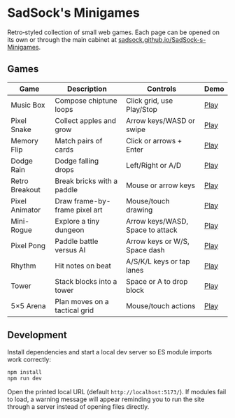 # SadSock's Minigames

Retro‑styled collection of small web games. Each page can be opened on its own or through the main cabinet at [sadsock.github.io/SadSock-s-Minigames](https://sadsock.github.io/SadSock-s-Minigames/).

## Games

| Game | Description | Controls | Demo |
| --- | --- | --- | --- |
| Music Box | Compose chiptune loops | Click grid, use Play/Stop | [Play](https://sadsock.github.io/SadSock-s-Minigames/music-box.html) |
| Pixel Snake | Collect apples and grow | Arrow keys/WASD or swipe | [Play](https://sadsock.github.io/SadSock-s-Minigames/pixel-snake.html) |
| Memory Flip | Match pairs of cards | Click or arrows + Enter | [Play](https://sadsock.github.io/SadSock-s-Minigames/memory-flip.html) |
| Dodge Rain | Dodge falling drops | Left/Right or A/D | [Play](https://sadsock.github.io/SadSock-s-Minigames/dodge-rain.html) |
| Retro Breakout | Break bricks with a paddle | Mouse or arrow keys | [Play](https://sadsock.github.io/SadSock-s-Minigames/retro-breakout.html) |
| Pixel Animator | Draw frame-by-frame pixel art | Mouse/touch drawing | [Play](https://sadsock.github.io/SadSock-s-Minigames/pixel-animator.html) |
| Mini-Rogue | Explore a tiny dungeon | Arrow keys/WASD, Space to attack | [Play](https://sadsock.github.io/SadSock-s-Minigames/mini-rogue.html) |
| Pixel Pong | Paddle battle versus AI | Arrow keys or W/S, Space dash | [Play](https://sadsock.github.io/SadSock-s-Minigames/pixel-pong.html) |
| Rhythm | Hit notes on beat | A/S/K/L keys or tap lanes | [Play](https://sadsock.github.io/SadSock-s-Minigames/rhythm.html) |
| Tower | Stack blocks into a tower | Space or A to drop block | [Play](https://sadsock.github.io/SadSock-s-Minigames/tower.html) |
| 5×5 Arena | Plan moves on a tactical grid | Mouse/touch actions | [Play](https://sadsock.github.io/SadSock-s-Minigames/arena.html) |

## Development

Install dependencies and start a local dev server so ES module imports work correctly:

```bash
npm install
npm run dev
```

Open the printed local URL (default `http://localhost:5173/`). If modules fail to load, a warning message will appear reminding you to run the site through a server instead of opening files directly.

